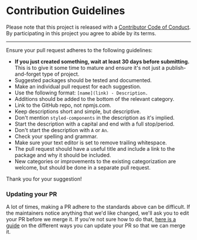 # Contribution Guidelines

Please note that this project is released with a [Contributor Code of Conduct](code-of-conduct.md). By participating in this project you agree to abide by its terms.

---

Ensure your pull request adheres to the following guidelines:

- **If you just created something, wait at least 30 days before submitting.** This is to give it some time to mature and ensure it's not just a publish-and-forget type of project.
- Suggested packages should be tested and documented.
- Make an individual pull request for each suggestion.
- Use the following format: `[name](link) - Description.`
- Additions should be added to the bottom of the relevant category.
- Link to the GitHub repo, not npmjs.com.
- Keep descriptions short and simple, but descriptive.
- Don't mention `styled-components` in the description as it's implied.
- Start the description with a capital and end with a full stop/period.
- Don't start the description with `A` or `An`.
- Check your spelling and grammar.
- Make sure your text editor is set to remove trailing whitespace.
- The pull request should have a useful title and include a link to the package and why it should be included.
- New categories or improvements to the existing categorization are welcome, but should be done in a separate pull request.

Thank you for your suggestion!

### Updating your PR

A lot of times, making a PR adhere to the standards above can be difficult. If the maintainers notice anything that we'd like changed, we'll ask you to edit your PR before we merge it. If you're not sure how to do that, [here is a guide](https://github.com/RichardLitt/docs/blob/master/amending-a-commit-guide.md) on the different ways you can update your PR so that we can merge it.
